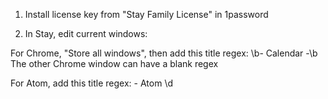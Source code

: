 1)  Install license key from "Stay Family License" in 1password

2) In Stay, edit current windows:

For Chrome, "Store all windows", then add this title regex: \b- Calendar -\b
The other Chrome window can have a blank regex

For Atom, add this title regex: - Atom \d
